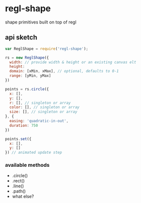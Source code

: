 # regl-shape
shape primitives built on top of regl


## api sketch

```js
var ReglShape = require('regl-shape');

rs = new ReglShape({
  width: // provide width & height or an existing canvas elt
  height: 
  domain: [xMin, xMax], // optional, defaults to 0-1
  range: [yMin, yMax]
})

points = rs.circle({
  x: [], 
  y: [],
  r: [], // singleton or array
  color: [], // singleton or array
  size: [], // singleton or array
}, {
  easing: 'quadratic-in-out',
  duration: 750
})

points.set({
  x: [],
  y: []
}) // animated update step
```


### available methods

 * .circle()
 * .rect()
 * .line()
 * .path()
 * what else?


